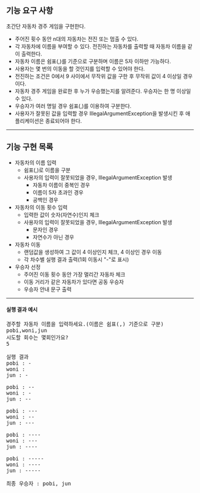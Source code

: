 ## 기능 요구 사항

초간단 자동차 경주 게임을 구현한다.

- 주어진 횟수 동안 n대의 자동차는 전진 또는 멈출 수 있다.
- 각 자동차에 이름을 부여할 수 있다. 전진하는 자동차를 출력할 때 자동차 이름을 같이 출력한다.
- 자동차 이름은 쉼표(,)를 기준으로 구분하며 이름은 5자 이하만 가능하다.
- 사용자는 몇 번의 이동을 할 것인지를 입력할 수 있어야 한다.
- 전진하는 조건은 0에서 9 사이에서 무작위 값을 구한 후 무작위 값이 4 이상일 경우이다.
- 자동차 경주 게임을 완료한 후 누가 우승했는지를 알려준다. 우승자는 한 명 이상일 수 있다.
- 우승자가 여러 명일 경우 쉼표(,)를 이용하여 구분한다.
- 사용자가 잘못된 값을 입력할 경우 IllegalArgumentException을 발생시킨 후 애플리케이션은 종료되어야 한다.

---

## 기능 구현 목록

- 자동차의 이름 입력
  - 쉼표(,)로 이름을 구분
  - 사용자의 입력이 잘못되었을 경우, IllegalArgumentException 발생
    - 자동차 이름이 중복인 경우
    - 이름이 5자 초과인 경우
    - 공백인 경우
- 자동차의 이동 횟수 입력
  - 입력한 값이 숫자(자연수)인지 체크
  - 사용자의 입력이 잘못되었을 경우, IllegalArgumentException 발생
    - 문자인 경우
    - 자연수가 아닌 경우
- 자동차 이동
  - 랜덤값을 생성하여 그 값이 4 이상인지 체크, 4 이상인 경우 이동
  - 각 차수별 실행 결과 출력(1회 이동시 "-"로 표시)
- 우승자 선정
  - 주어진 이동 횟수 동안 가장 멀리간 자동차 체크
  - 이동 거리가 같은 자동차가 있다면 공동 우승자
  - 우승자 안내 문구 출력

---

#### 실행 결과 예시

<pre>
경주할 자동차 이름을 입력하세요.(이름은 쉼표(,) 기준으로 구분)
pobi,woni,jun
시도할 회수는 몇회인가요?
5

실행 결과
pobi : -
woni : 
jun : -

pobi : --
woni : -
jun : --

pobi : ---
woni : --
jun : ---

pobi : ----
woni : ---
jun : ----

pobi : -----
woni : ----
jun : -----

최종 우승자 : pobi, jun
</pre>